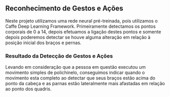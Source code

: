 <h2>Reconhecimento de Gestos e Ações</h2>

Neste projeto utilizamos uma rede neural pré-treinada, pois utilizamos o Caffe Deep Learning Framework.
Primeiramente detectamos os pontos corporais de 0 a 14, depois efetuamos a ligação destes pontos e somente
depois poderemos detectar se houve alguma alteração em relação à posição inicial dos braços e pernas.

<h3>Resultado da Detecção de Gestos e Ações</h3>



Levando em consideração que a pessoa em questão executou um movimento simples de polichinelo, conseguimos indicar 
quando o movimento esta completo ao detectar que seus braços estão acima do ponto da cabeça e as parnas estão lateralmente
mais afastadas em relação ao ponto dos quadris.
